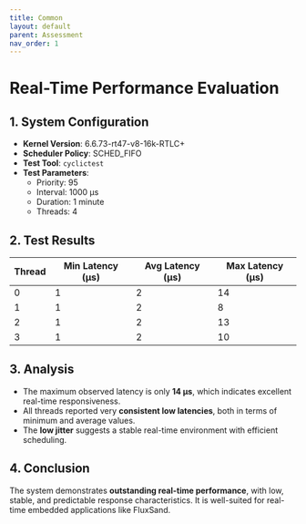 ```yaml
---
title: Common
layout: default
parent: Assessment
nav_order: 1
---
```


# Real-Time Performance Evaluation

## 1. System Configuration

- **Kernel Version**: 6.6.73-rt47-v8-16k-RTLC+
- **Scheduler Policy**: SCHED_FIFO
- **Test Tool**: `cyclictest`
- **Test Parameters**:
  - Priority: 95
  - Interval: 1000 μs
  - Duration: 1 minute
  - Threads: 4

## 2. Test Results

| Thread | Min Latency (μs) | Avg Latency (μs) | Max Latency (μs) |
|--------|------------------|------------------|------------------|
| 0      | 1                | 2                | 14               |
| 1      | 1                | 2                | 8                |
| 2      | 1                | 2                | 13               |
| 3      | 1                | 2                | 10               |

## 3. Analysis

- The maximum observed latency is only **14 μs**, which indicates excellent real-time responsiveness.
- All threads reported very **consistent low latencies**, both in terms of minimum and average values.
- The **low jitter** suggests a stable real-time environment with efficient scheduling.

## 4. Conclusion

The system demonstrates **outstanding real-time performance**, with low, stable, and predictable response characteristics. It is well-suited for real-time embedded applications like FluxSand.
